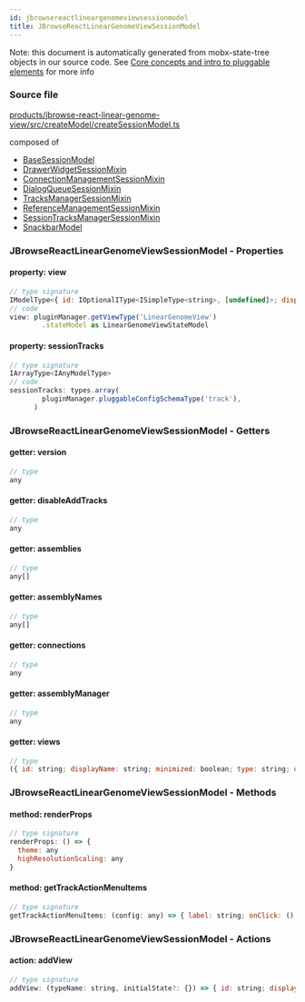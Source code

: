 ```yaml
---
id: jbrowsereactlineargenomeviewsessionmodel
title: JBrowseReactLinearGenomeViewSessionModel
---
```


Note: this document is automatically generated from mobx-state-tree objects in
our source code. See
[Core concepts and intro to pluggable elements](/docs/developer_guide/) for more
info

### Source file

[products/jbrowse-react-linear-genome-view/src/createModel/createSessionModel.ts](https://github.com/GMOD/jbrowse-components/blob/main/products/jbrowse-react-linear-genome-view/src/createModel/createSessionModel.ts)

composed of

- [BaseSessionModel](../basesessionmodel)
- [DrawerWidgetSessionMixin](../drawerwidgetsessionmixin)
- [ConnectionManagementSessionMixin](../connectionmanagementsessionmixin)
- [DialogQueueSessionMixin](../dialogqueuesessionmixin)
- [TracksManagerSessionMixin](../tracksmanagersessionmixin)
- [ReferenceManagementSessionMixin](../referencemanagementsessionmixin)
- [SessionTracksManagerSessionMixin](../sessiontracksmanagersessionmixin)
- [SnackbarModel](../snackbarmodel)

### JBrowseReactLinearGenomeViewSessionModel - Properties

#### property: view

```js
// type signature
IModelType<{ id: IOptionalIType<ISimpleType<string>, [undefined]>; displayName: IMaybe<ISimpleType<string>>; minimized: IType<boolean, boolean, boolean>; } & { ...; }, { ...; } & ... 15 more ... & { ...; }, ModelCreationType<...>, _NotCustomized>
// code
view: pluginManager.getViewType('LinearGenomeView')
        .stateModel as LinearGenomeViewStateModel
```

#### property: sessionTracks

```js
// type signature
IArrayType<IAnyModelType>
// code
sessionTracks: types.array(
        pluginManager.pluggableConfigSchemaType('track'),
      )
```

### JBrowseReactLinearGenomeViewSessionModel - Getters

#### getter: version

```js
// type
any
```

#### getter: disableAddTracks

```js
// type
any
```

#### getter: assemblies

```js
// type
any[]
```

#### getter: assemblyNames

```js
// type
any[]
```

#### getter: connections

```js
// type
any
```

#### getter: assemblyManager

```js
// type
any
```

#### getter: views

```js
// type
({ id: string; displayName: string; minimized: boolean; type: string; offsetPx: number; bpPerPx: number; displayedRegions: Region[] & IStateTreeNode<IOptionalIType<IType<Region[], Region[], Region[]>, [...]>>; ... 11 more ...; showTrackOutlines: boolean; } & ... 18 more ... & IStateTreeNode<...>)[]
```

### JBrowseReactLinearGenomeViewSessionModel - Methods

#### method: renderProps

```js
// type signature
renderProps: () => {
  theme: any
  highResolutionScaling: any
}
```

#### method: getTrackActionMenuItems

```js
// type signature
getTrackActionMenuItems: (config: any) => { label: string; onClick: () => void; icon: OverridableComponent<SvgIconTypeMap<{}, "svg">> & { muiName: string; }; }[]
```

### JBrowseReactLinearGenomeViewSessionModel - Actions

#### action: addView

```js
// type signature
addView: (typeName: string, initialState?: {}) => { id: string; displayName: string; minimized: boolean; type: string; offsetPx: number; bpPerPx: number; displayedRegions: Region[] & IStateTreeNode<IOptionalIType<...>>; ... 11 more ...; showTrackOutlines: boolean; } & ... 18 more ... & IStateTreeNode<...>
```
